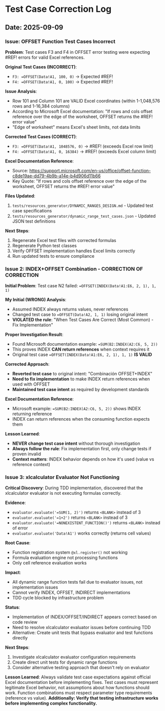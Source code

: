 # Test Case Correction Log

## Date: 2025-09-09

### Issue: OFFSET Function Test Cases Incorrect

**Problem**: Test cases F3 and F4 in OFFSET error testing were expecting #REF! errors for valid Excel references.

**Original Test Cases (INCORRECT)**:
- `F3: =OFFSET(Data!A1, 100, 0)` → Expected #REF! 
- `F4: =OFFSET(Data!A1, 0, 100)` → Expected #REF!

**Issue Analysis**:
- Row 101 and Column 101 are VALID Excel coordinates (within 1-1,048,576 rows and 1-16,384 columns)
- According to Microsoft Excel documentation: "If rows and cols offset reference over the edge of the worksheet, OFFSET returns the #REF! error value"
- "Edge of worksheet" means Excel's sheet limits, not data limits

**Corrected Test Cases (CORRECT)**:
- `F3: =OFFSET(Data!A1, 1048576, 0)` → #REF! (exceeds Excel row limit)
- `F4: =OFFSET(Data!A1, 0, 16384)` → #REF! (exceeds Excel column limit)

**Excel Documentation Reference**:
- Source: https://support.microsoft.com/en-us/office/offset-function-c8de19ae-dd79-4b9b-a14e-b4d906d11b66
- Key Quote: "If rows and cols offset reference over the edge of the worksheet, OFFSET returns the #REF! error value"

**Files Updated**:
1. `tests/resources_generator/DYNAMIC_RANGES_DESIGN.md` - Updated test case specifications
2. `tests/resources_generator/dynamic_range_test_cases.json` - Updated JSON test definitions

**Next Steps**:
1. Regenerate Excel test files with corrected formulas
2. Regenerate Python test classes
3. Verify OFFSET implementation handles Excel limits correctly
4. Run updated tests to ensure compliance

### Issue 2: INDEX+OFFSET Combination - CORRECTION OF CORRECTION

**Initial Problem**: Test case N2 failed: `=OFFSET(INDEX(Data!A1:E6, 2, 1), 1, 1)`

**My Initial (WRONG) Analysis**:
- Assumed INDEX always returns values, never references
- Changed test case to `=OFFSET(Data!A2, 1, 1)` losing original intent
- **VIOLATED the rule**: "When Test Cases Are Correct (Most Common) - Fix Implementation"

**Proper Investigation Result**:
- Found Microsoft documentation example: `=SUM(B2:INDEX(A2:C6, 5, 2))`
- This proves INDEX **CAN return references** when context requires it
- Original test case `=OFFSET(INDEX(Data!A1:E6, 2, 1), 1, 1)` **IS VALID**

**Corrected Approach**:
- **Reverted test case** to original intent: "Combinación OFFSET+INDEX"
- **Need to fix implementation** to make INDEX return references when used with OFFSET
- **Maintained test case intent** as required by development standards

**Excel Documentation Reference**:
- Microsoft example: `=SUM(B2:INDEX(A2:C6, 5, 2))` shows INDEX returning reference
- INDEX can return references when the consuming function expects them

**Lesson Learned**:
- **NEVER change test case intent** without thorough investigation
- **Always follow the rule**: Fix implementation first, only change tests if proven invalid
- **Context matters**: INDEX behavior depends on how it's used (value vs reference context)

### Issue 3: xlcalculator Evaluator Not Functioning

**Critical Discovery**: During TDD implementation, discovered that the xlcalculator evaluator is not executing formulas correctly.

**Evidence**:
- `evaluator.evaluate('=SUM(1, 2)')` returns `<BLANK>` instead of 3
- `evaluator.evaluate('=1+2')` returns `<BLANK>` instead of 3  
- `evaluator.evaluate('=NONEXISTENT_FUNCTION()')` returns `<BLANK>` instead of error
- `evaluator.evaluate('Data!A1')` works correctly (returns cell values)

**Root Cause**: 
- Function registration system `@xl.register()` not working
- Formula evaluation engine not processing functions
- Only cell reference evaluation works

**Impact**:
- All dynamic range function tests fail due to evaluator issues, not implementation issues
- Cannot verify INDEX, OFFSET, INDIRECT implementations
- TDD cycle blocked by infrastructure problem

**Status**: 
- Implementation of INDEX/OFFSET/INDIRECT appears correct based on code review
- Need to resolve xlcalculator evaluator issues before continuing TDD
- Alternative: Create unit tests that bypass evaluator and test functions directly

**Next Steps**:
1. Investigate xlcalculator evaluator configuration requirements
2. Create direct unit tests for dynamic range functions
3. Consider alternative testing approach that doesn't rely on evaluator

**Lesson Learned**:
Always validate test case expectations against official Excel documentation before implementing fixes. Test cases must represent legitimate Excel behavior, not assumptions about how functions should work. Function combinations must respect parameter type requirements (reference vs value). **Additionally: Verify that testing infrastructure works before implementing complex functionality.**